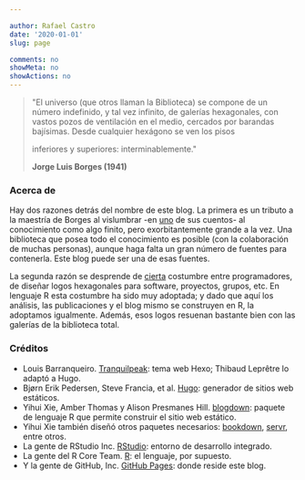 ```yaml
---

author: Rafael Castro
date: '2020-01-01'
slug: page

comments: no
showMeta: no
showActions: no
---
```


> "El universo (que otros llaman la Biblioteca) se compone de un número indefinido, y tal vez infinito, de galerías hexagonales, con vastos pozos de ventilación en el medio, cercados por barandas bajísimas. Desde cualquier hexágono se ven los pisos
>
> inferiores y superiores: interminablemente."
>
> **Jorge Luis Borges (1941)**

### Acerca de

Hay dos razones detrás del nombre de este blog. La primera es un tributo a la maestría de Borges al vislumbrar -en [uno](https://es.wikipedia.org/wiki/La_biblioteca_de_Babel) de sus cuentos- al conocimiento como algo finito, pero exorbitantemente grande a la vez. Una biblioteca que posea todo el conocimiento es posible (con la colaboración de muchas personas), aunque haga falta un gran número de fuentes para contenerla. Este blog puede ser una de esas fuentes.

La segunda razón se desprende de [cierta](http://hexb.in/) costumbre entre programadores, de diseñar logos hexagonales para software, proyectos, grupos, etc. En lenguaje R esta costumbre ha sido muy adoptada; y dado que aquí los análisis, las publicaciones y el blog mismo se construyen en R, la adoptamos igualmente. Además, esos logos resuenan bastante bien con las galerías de la biblioteca total.

### Créditos

- Louis Barranqueiro. [Tranquilpeak](https://louisbarranqueiro.github.io/hexo-theme-tranquilpeak/): tema web Hexo; Thibaud Leprêtre lo adaptó a Hugo.
- Bjørn Erik Pedersen, Steve Francia, et al. [Hugo](https://gohugo.io/): generador de sitios web estáticos.
- Yihui Xie, Amber Thomas y Alison Presmanes Hill. [blogdown](https://bookdown.org/yihui/blogdown/): paquete de lenguaje R que permite construir el sitio web estático.
- Yihui Xie también diseñó otros paquetes necesarios: [bookdown](https://bookdown.org/yihui/bookdown/), [servr](https://cran.rstudio.com/web/packages/servr/index.html), entre otros.
- La gente de RStudio Inc. [RStudio](https://rstudio.com/): entorno de desarrollo integrado.
- La gente del R Core Team. [R](https://www.R-project.org/): el lenguaje, por supuesto.
- Y la gente de GitHub, Inc. [GitHub Pages](https://pages.github.com/): donde reside este blog.
